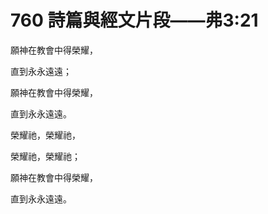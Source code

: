 # 760 詩篇與經文片段——弗3:21

願神在教會中得榮耀，

直到永永遠遠；

願神在教會中得榮耀，

直到永永遠遠。

榮耀祂，榮耀祂，

榮耀祂，榮耀祂；

願神在教會中得榮耀，

直到永永遠遠。

